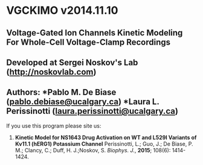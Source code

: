 VGCKIMO v2014.11.10
=======
Voltage-Gated Ion Channels Kinetic Modeling For Whole-Cell Voltage-Clamp Recordings
---------------------------------------------------------------
Developed at Sergei Noskov's Lab (http://noskovlab.com)
---------------------------------------------------------------
Authors: 
  *Pablo M. De Biase (pablo.debiase@ucalgary.ca)
  *Laura L. Perissinotti (laura.perissinotti@ucalgary.ca)
---------------------------------------------------------------
If you use this program please site us:

1. **Kinetic Model for NS1643 Drug Activation on WT  and L529I Variants of Kv11.1 (hERG1) Potassium Channel** Perissinotti, L.; Guo, J.; De Biase, P. M.; Clancy, C.; Duff, H. J.;Noskov, S. *Biophys. J.*, **2015**; 108(6): 1414-1424.
